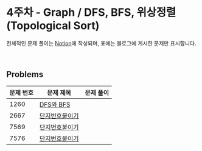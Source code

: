 # 4주차 - Graph / DFS, BFS, 위상정렬(Topological Sort)

전체적인 문제 풀이는 [Notion](https://ro-el.notion.site/DFS-BFS-641fa409a3914db38fed2af8aa24ec99)에 작성되며, 표에는 블로그에 게시한 문제만 표시합니다.

<br>

## Problems

| 문제 번호 | 문제 제목                                             | 문제 풀이                                                                                                               |
|-------|---------------------------------------------------|---------------------------------------------------------------------------------------------------------------------|
| 1260    | [DFS와 BFS](https://www.acmicpc.net/problem/1260)      |                                                                                                                     |
| 2667    | [단지번호붙이기](https://www.acmicpc.net/problem/2667)      |                                                                                                                     |
| 7569    | [단지번호붙이기](https://www.acmicpc.net/problem/7569)      |                                                                                                                     |
| 7576    | [단지번호붙이기](https://www.acmicpc.net/problem/7576)      |                                                                                                                     |

<br>
